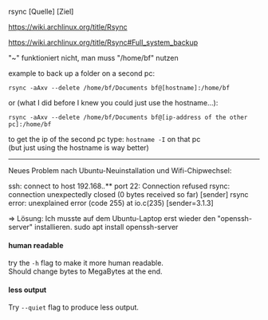 rsync [Quelle] [Ziel]

https://wiki.archlinux.org/title/Rsync

https://wiki.archlinux.org/title/Rsync#Full_system_backup

"~" funktioniert nicht, man muss "/home/bf" nutzen

example to back up a folder on a second pc:
```
rsync -aAxv --delete /home/bf/Documents bf@[hostname]:/home/bf
```
or (what I did before I knew you could just use the hostname...):
```
rsync -aAxv --delete /home/bf/Documents bf@[ip-address of the other pc]:/home/bf
```
to get the ip of the second pc type: `hostname -I` on that pc\
(but just using the hostname is way better)

***

Neues Problem nach Ubuntu-Neuinstallation und Wifi-Chipwechsel:

ssh: connect to host 192.168.*.*** port 22: Connection refused
rsync: connection unexpectedly closed (0 bytes received so far) [sender]
rsync error: unexplained error (code 255) at io.c(235) [sender=3.1.3]

=> Lösung: Ich musste auf dem Ubuntu-Laptop erst wieder den "openssh-server" installieren.
sudo apt install openssh-server

#### human readable

try the `-h` flag to make it more human readable.\
Should change bytes to MegaBytes at the end.

#### less output

Try `--quiet` flag to produce less output.

